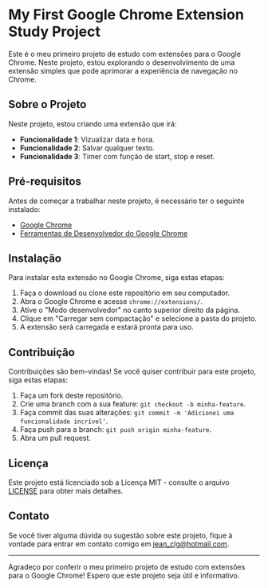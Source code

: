 # My First Google Chrome Extension Study Project

Este é o meu primeiro projeto de estudo com extensões para o Google Chrome. Neste projeto, estou explorando o desenvolvimento de uma extensão simples que pode aprimorar a experiência de navegação no Chrome.

## Sobre o Projeto

Neste projeto, estou criando uma extensão que irá:

- **Funcionalidade 1**: Vizualizar data e hora.
- **Funcionalidade 2**: Salvar qualquer texto.
- **Funcionalidade 3**: Timer com função de start, stop e reset.

## Pré-requisitos

Antes de começar a trabalhar neste projeto, é necessário ter o seguinte instalado:

- [Google Chrome](https://www.google.com/chrome/)
- [Ferramentas de Desenvolvedor do Google Chrome](https://developer.chrome.com/docs/extensions/mv3/getstarted/)

## Instalação

Para instalar esta extensão no Google Chrome, siga estas etapas:

1. Faça o download ou clone este repositório em seu computador.
2. Abra o Google Chrome e acesse `chrome://extensions/`.
3. Ative o "Modo desenvolvedor" no canto superior direito da página.
4. Clique em "Carregar sem compactação" e selecione a pasta do projeto.
5. A extensão será carregada e estará pronta para uso.

## Contribuição

Contribuições são bem-vindas! Se você quiser contribuir para este projeto, siga estas etapas:

1. Faça um fork deste repositório.
2. Crie uma branch com a sua feature: `git checkout -b minha-feature`.
3. Faça commit das suas alterações: `git commit -m 'Adicionei uma funcionalidade incrível'`.
4. Faça push para a branch: `git push origin minha-feature`.
5. Abra um pull request.

## Licença

Este projeto está licenciado sob a Licença MIT - consulte o arquivo [LICENSE](LICENSE) para obter mais detalhes.

## Contato

Se você tiver alguma dúvida ou sugestão sobre este projeto, fique à vontade para entrar em contato comigo em jean_clg@hotmail.com.

---

Agradeço por conferir o meu primeiro projeto de estudo com extensões para o Google Chrome! Espero que este projeto seja útil e informativo.
